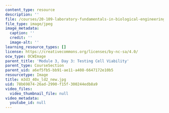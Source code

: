 ```yaml
---
content_type: resource
description: ''
file: /courses/20-109-laboratory-fundamentals-in-biological-engineering-spring-2010/78b6987426ad2990f15f300244edb8a9_m3d3_40x_ld2_new.jpg
file_type: image/jpeg
image_metadata:
  caption: ''
  credit: ''
  image-alt: ''
learning_resource_types: []
license: https://creativecommons.org/licenses/by-nc-sa/4.0/
ocw_type: OCWImage
parent_title: 'Module 3, Day 3: Testing Cell Viability'
parent_type: CourseSection
parent_uid: a6ef5fb5-bb91-ae11-a408-6647172e10b5
resourcetype: Image
title: m3d3_40x_ld2_new.jpg
uid: 78b69874-26ad-2990-f15f-300244edb8a9
video_files:
  video_thumbnail_file: null
video_metadata:
  youtube_id: null
---
```

